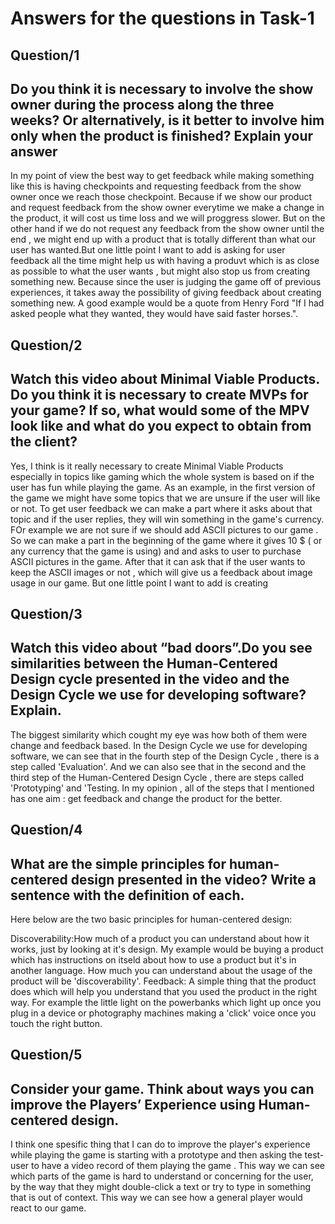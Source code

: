 # Answers for the questions in Task-1

## Question/1
## Do you think it is necessary to involve the show owner during the process along the three weeks? Or alternatively, is it better to involve him only when the product is finished? Explain your answer

In my point of view the best way to get feedback while making something like this is having checkpoints and requesting feedback from the show owner once we reach those checkpoint. Because if we show our product and request feedback from the show owner everytime we make a change in the product, it will cost us time loss and we will proggress slower. But on the other hand if we do not request any feedback from the show owner until the end , we might end up with a product that is totally different than what our user has wanted.But one little point I want to add is asking for user feedback all the time might help us with having a produvt which is as close as possible to what the user wants , but might also stop us from creating something new. Because since the user is judging the game off of previous experiences, it takes away the possibility of giving feedback about creating something new. A good example would be a quote from Henry Ford "If I had asked people what they wanted, they would have said faster horses.".

## Question/2
## Watch this video about Minimal Viable Products. Do you think it is necessary to create MVPs for your game? If so, what would some of the MPV look like and what do you expect to obtain from the client?

Yes, I think is it really necessary to create Minimal Viable Products especially in topics like gaming which the whole system is based on if the user has fun while playing the game. As an example, in the first version of the game we might have some topics that we are unsure if the user will like or not. To get user feedback we can make a part where it asks about that topic and if the user replies, they will win something in the game's currency. FOr example we are not sure if we should add ASCII pictures to our game . So we can make a part in the beginning of the game where it gives 10 $ ( or any currency that the game is using) and and asks to user to purchase ASCII pictures in the game. After that it can ask that if the user wants to keep the ASCII images or not , which will give us a feedback about image usage in our game. But one little point I want to add is creating 

## Question/3
## Watch this video about “bad doors”.Do you see similarities between the Human-Centered Design cycle presented in the video and the Design Cycle we use for developing software? Explain.

The biggest similarity which cought my eye was how both of them were change and feedback based. In the Design Cycle we use for developing software, we can see that in the fourth step of the Design Cycle , there is a step called 'Evaluation'. And we can also see that in the second and the third step of the Human-Centered Design Cycle , there are steps called 'Prototyping' and 'Testing. In my opinion , all of the steps that I mentioned has one aim : get feedback and change the product for the better.

## Question/4
## What are the simple principles for human-centered design presented in the video? Write a sentence with the definition of each.

Here below are the two basic principles for human-centered design:

Discoverability:How much of a product you can understand about how it works, just by looking at it's design. My example would be buying a product which has instructions on itseld about how to use a product but it's in another language. How much you can understand about the usage of the product will be 'discoverability'.
Feedback: A simple thing that the product does which will help you understand that you used the product in the right way. For example the little light on the powerbanks which light up once you plug in a device or photography machines making a 'click' voice once you touch the right button.

## Question/5
## Consider your game. Think about ways you can improve the Players’ Experience using Human-centered design. 

I think one spesific thing that I can do to improve the player's experience while playing the game is starting with a prototype and then asking the test-user to have a video record of them playing the game . This way we can see which parts of the game is hard to understand or concerning for the user, by the way that they might double-click a text or try to type in something that is out of context. This way we can see how a general player would react to our game.
